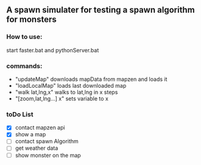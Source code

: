 ## A spawn simulater for testing a spawn algorithm for monsters
### How to use:
start faster.bat and pythonServer.bat
### commands:
- "updateMap" downloads mapData from mapzen and loads it
- "loadLocalMap" loads last downloaded map
- "walk lat,lng,x" walks to lat,lng in x steps
- "[zoom,lat,lng...] x" sets variable to x 
### toDo List
- [x] contact mapzen api
- [x] show a map
- [ ] contact spawn Algorithm
- [ ] get weather data
- [ ] show monster on the map
